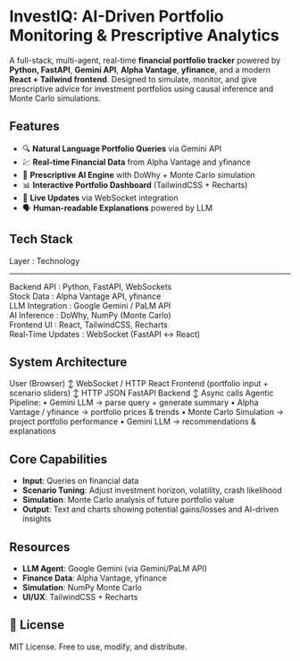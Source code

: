 # InvestIQ: AI-Driven Portfolio Monitoring & Prescriptive Analytics

A full-stack, multi-agent, real-time **financial portfolio tracker** powered by **Python, FastAPI**, **Gemini API**, **Alpha Vantage**, **yfinance**, and a modern **React + Tailwind frontend**. Designed to simulate, monitor, and give prescriptive advice for investment portfolios using causal inference and Monte Carlo simulations.  


## Features

- 🔍 **Natural Language Portfolio Queries** via Gemini API
- 💹 **Real-time Financial Data** from Alpha Vantage and yfinance
- 🧠 **Prescriptive AI Engine** with DoWhy + Monte Carlo simulation 
- 📊 **Interactive Portfolio Dashboard** (TailwindCSS + Recharts)
- 🔄 **Live Updates** via WebSocket integration
- 🗣️ **Human-readable Explanations** powered by LLM


## Tech Stack 

 Layer             : Technology                       
___________________________________________________
 Backend API       : Python, FastAPI, WebSockets      
 Stock Data        : Alpha Vantage API, yfinance      
 LLM Integration   : Google Gemini / PaLM API         
 AI Inference      : DoWhy, NumPy (Monte Carlo)       
 Frontend UI       : React, TailwindCSS, Recharts     
 Real-Time Updates : WebSocket (FastAPI ↔ React)      


## System Architecture

User (Browser)
  ↕ WebSocket / HTTP
React Frontend (portfolio input + scenario sliders)
  ↕ HTTP JSON
FastAPI Backend
  ↕ Async calls
Agentic Pipeline:
  • Gemini LLM → parse query + generate summary
  • Alpha Vantage / yfinance → portfolio prices & trends
  • Monte Carlo Simulation → project portfolio performance
  • Gemini LLM → recommendations & explanations


## Core Capabilities

- **Input**: Queries on financial data
- **Scenario Tuning**: Adjust investment horizon, volatility, crash likelihood
- **Simulation**: Monte Carlo analysis of future portfolio value
- **Output**: Text and charts showing potential gains/losses and AI-driven insights


## Resources

- **LLM Agent**: Google Gemini (via Gemini/PaLM API)
- **Finance Data**: Alpha Vantage, yfinance
- **Simulation**: NumPy Monte Carlo
- **UI/UX**: TailwindCSS + Recharts


## 📄 License

MIT License. Free to use, modify, and distribute.